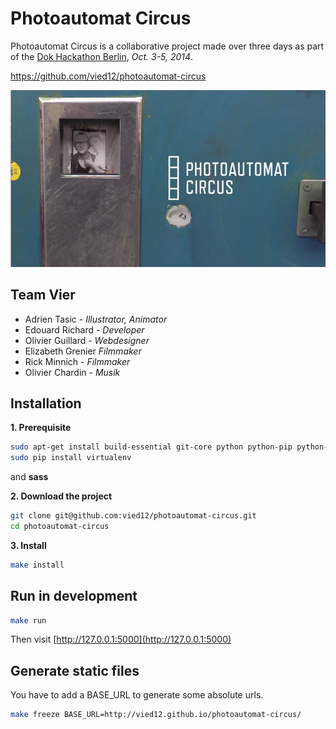 Photoautomat Circus
===================

Photoautomat Circus is a collaborative project made over three days as part of the [Dok Hackathon Berlin](http://www.netzdoku.org/2014/09/21/dok-hackathon-berlin/), _Oct. 3-5, 2014_.

https://github.com/vied12/photoautomat-circus

![cover](static/screenshot.png)

## Team Vier

- Adrien Tasic - _Illustrator, Animator_
- Edouard Richard - _Developer_
- Olivier Guillard - _Webdesigner_
- Elizabeth Grenier _Filmmaker_
- Rick Minnich - _Filmmaker_
- Olivier Chardin - _Musik_


## Installation

**1. Prerequisite**
```bash
sudo apt-get install build-essential git-core python python-pip python-dev sass
sudo pip install virtualenv
```

and __sass__

**2.  Download the project**
```bash
git clone git@github.com:vied12/photoautomat-circus.git
cd photoautomat-circus
```

**3. Install**
```bash
make install
```

## Run in development

```bash
make run
```

Then visit [http://127.0.0.1:5000](http://127.0.0.1:5000)

## Generate static files

You have to add a BASE_URL to generate some absolute urls.

```bash
make freeze BASE_URL=http://vied12.github.io/photoautomat-circus/
```
